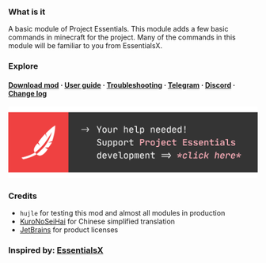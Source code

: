 ### What is it

A basic module of Project Essentials. This module adds a few basic commands in minecraft for the project. Many of the commands in this module will be familiar to you from EssentialsX.

### Explore

#### [Download mod](https://github.com/ProjectEssentials/ProjectEssentials/releases/download/2.0.0%2BMC-1.15.2/Project.Essentials.Basic-2.0.0+MC-1.15.2.jar) · [User guide](https://mairwunnx.gitbook.io/project-essentials/#how-to-install) · [Troubleshooting](https://github.com/ProjectEssentials/ProjectEssentials/issues/new/choose) · [Telegram](https://t.me/minecraftforge) · [Discord](https://discord.gg/VU9XZAt) · [Change log](https://github.com/ProjectEssentials/ProjectEssentials/blob/master/changelog.md)

[![](https://github.com/ProjectEssentials/ProjectEssentials-Assets/raw/ASSETS-20-Q2/assets/common/support.png)](https://gist.github.com/MairwunNx/fda95062618db6880ef8ee06e1bba54f)

### Credits

- `hujle` for testing this mod and almost all modules in production
- [KuroNoSeiHai](https://github.com/KuroNoSeiHai) for Chinese simplified translation
- [JetBrains](https://www.jetbrains.com/) for product licenses

### Inspired by: [EssentialsX](https://github.com/EssentialsX)
